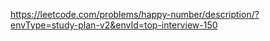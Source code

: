 https://leetcode.com/problems/happy-number/description/?envType=study-plan-v2&envId=top-interview-150
